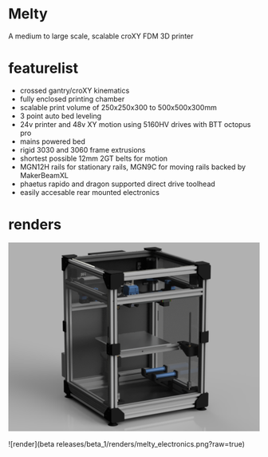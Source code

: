 # Melty
 A medium to large scale, scalable croXY FDM 3D printer 

# featurelist

- crossed gantry/croXY kinematics
- fully enclosed printing chamber
- scalable print volume of 250x250x300 to 500x500x300mm
- 3 point auto bed leveling
- 24v printer and 48v XY motion using 5160HV drives with BTT octopus pro
- mains powered bed
- rigid 3030 and 3060 frame extrusions
- shortest possible 12mm 2GT belts for motion
- MGN12H rails for stationary rails, MGN9C for moving rails backed by MakerBeamXL
- phaetus rapido and dragon supported direct drive toolhead
- easily accesable rear mounted electronics

# renders

![render](https://github.com/RubianGamer/Melty/blob/main/beta%20releases/beta%201/renders/render.PNG?raw=true)

![render](beta releases/beta_1/renders/melty_electronics.png?raw=true)